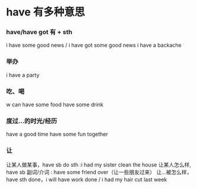 # have 有多种意思

### have/have got 有 + sth

i have some good news / i have got some good news
i have a backache

### 举办

i have a party

### 吃、喝

w can have some food
have some drink

### 度过...的时光/经历

have a good time
have some fun together

### 让

让某人做某事，have sb do sth :i had my sister clean the house
让某人怎么样, have sb 副词/介词 : have some friend over（让一些朋友过来）
让...被怎么样，have sth done，i will have work done / i had my hair cut last week
